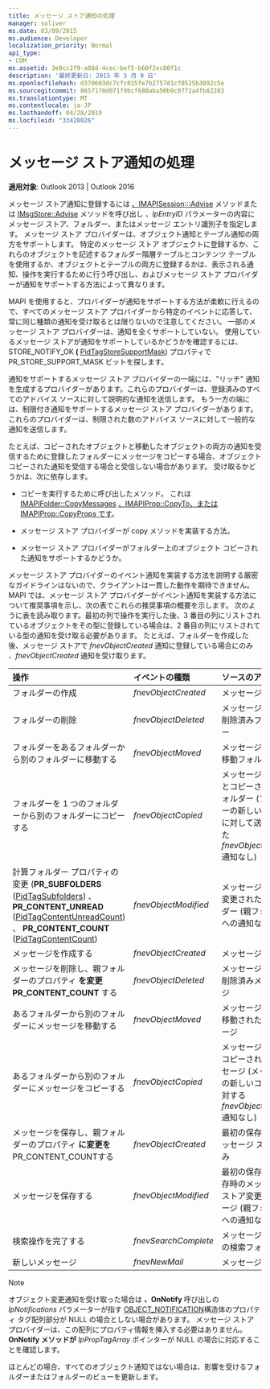 ```yaml
---
title: メッセージ ストア通知の処理
manager: soliver
ms.date: 03/09/2015
ms.audience: Developer
localization_priority: Normal
api_type:
- COM
ms.assetid: 3e0cc2f9-a88d-4cec-bef5-b60f2ec80f1c
description: '最終更新日: 2015 年 3 月 9 日'
ms.openlocfilehash: d370603dc7cfc015fe7b2757d1cf0525b3092c5e
ms.sourcegitcommit: 8657170d071f9bcf680aba50b9c07f2a4fb82283
ms.translationtype: MT
ms.contentlocale: ja-JP
ms.lasthandoff: 04/28/2019
ms.locfileid: "33428026"
---
```

# <a name="handling-message-store-notification"></a>メッセージ ストア通知の処理
  
**適用対象**: Outlook 2013 | Outlook 2016 
  
メッセージ ストア通知に登録するには [、IMAPISession:::Advise](imapisession-advise.md) メソッドまたは [IMsgStore::Advise](imsgstore-advise.md) メソッドを呼び出し  _、lpEntryID_ パラメーターの内容にメッセージ ストア、フォルダー、またはメッセージ エントリ識別子を指定します。 メッセージ ストア プロバイダーは、オブジェクト通知とテーブル通知の両方をサポートします。 特定のメッセージ ストア オブジェクトに登録するか、これらのオブジェクトを記述するフォルダー階層テーブルとコンテンツ テーブルを使用するか、オブジェクトとテーブルの両方に登録するかは、表示される通知、操作を実行するために行う呼び出し、およびメッセージ ストア プロバイダーが通知をサポートする方法によって異なります。 
  
MAPI を使用すると、プロバイダーが通知をサポートする方法が柔軟に行えるので、すべてのメッセージ ストア プロバイダーから特定のイベントに応答して、常に同じ種類の通知を受け取るとは限りないので注意してください。 一部のメッセージ ストア プロバイダーは、通知を全くサポートしていない。 使用しているメッセージ ストアが通知をサポートしているかどうかを確認するには、STORE_NOTIFY_OK **(** [PidTagStoreSupportMask](pidtagstoresupportmask-canonical-property.md)) プロパティで PR_STORE_SUPPORT_MASK ビットを探します。
  
通知をサポートするメッセージ ストア プロバイダーの一端には、"リッチ" 通知を生成するプロバイダーがあります。これらのプロバイダーは、登録済みのすべてのアドバイス ソースに対して説明的な通知を送信します。 もう一方の端には、制限付き通知をサポートするメッセージ ストア プロバイダーがあります。これらのプロバイダーは、制限された数のアドバイス ソースに対して一般的な通知を送信します。 
  
たとえば、コピーされたオブジェクトと移動したオブジェクトの両方の通知を受信するために登録したフォルダーにメッセージをコピーする場合、オブジェクトコピーされた通知を受信する場合と受信しない場合があります。 受け取るかどうかは、次に依存します。
  
- コピーを実行するために呼び出したメソッド。 これは[IMAPIFolder::CopyMessages](imapifolder-copymessages.md) [、IMAPIProp::CopyTo、](imapiprop-copyto.md)[または IMAPIProp::CopyProps です](imapiprop-copyprops.md)。
    
- メッセージ ストア プロバイダーが copy メソッドを実装する方法。
    
- メッセージ ストア プロバイダーがフォルダー上のオブジェクト コピーされた通知をサポートするかどうか。
    
メッセージ ストア プロバイダーのイベント通知を実装する方法を説明する厳密なガイドラインはないので、クライアントは一貫した動作を期待できません。 MAPI では、メッセージ ストア プロバイダーがイベント通知を実装する方法について推奨事項を示し、次の表でこれらの推奨事項の概要を示します。 次のように表を読み取ります。最初の列で操作を実行した後、3 番目の列にリストされているオブジェクトをその型に登録している場合は、2 番目の列にリストされている型の通知を受け取る必要があります。 たとえば、フォルダーを作成した後、メッセージ ストアで  _fnevObjectCreated_ 通知に登録している場合にのみ  _、fnevObjectCreated_ 通知を受け取ります。 
  
|**操作**|**イベントの種類**|**ソースのアドバイス**|
|:-----|:-----|:-----|
|フォルダーの作成  <br/> | _fnevObjectCreated_ <br/> |メッセージ ストア  <br/> |
|フォルダーの削除  <br/> | _fnevObjectDeleted_ <br/> |メッセージ ストア 削除済みフォルダー  <br/> |
|フォルダーをあるフォルダーから別のフォルダーに移動する  <br/> | _fnevObjectMoved_ <br/> |メッセージ ストア移動フォルダー  <br/> |
|フォルダーを 1 つのフォルダーから別のフォルダーにコピーする  <br/> | _fnevObjectCopied_ <br/> |メッセージ ストアとコピーされたフォルダー (フォルダーの新しいコピーに対して送信された  _fnevObjectCreated_ 通知なし)  <br/> |
|計算フォルダー プロパティの変更 (**PR_SUBFOLDERS** ([PidTagSubfolders](pidtagsubfolders-canonical-property.md)) 、 **PR_CONTENT_UNREAD** ([PidTagContentUnreadCount](pidtagcontentunreadcount-canonical-property.md)) 、 **PR_CONTENT_COUNT** ([PidTagContentCount](pidtagcontentcount-canonical-property.md))  <br/> | _fnevObjectModified_ <br/> |メッセージ ストア 変更されたフォルダー (親フォルダーへの通知なし)  <br/> |
|メッセージを作成する  <br/> | _fnevObjectCreated_ <br/> |メッセージ ストア  <br/> |
|メッセージを削除し、親フォルダーのプロパティ **を変更PR_CONTENT_COUNT** する  <br/> | _fnevObjectDeleted_ <br/> |メッセージ ストア 削除済みメッセージ  <br/> |
|あるフォルダーから別のフォルダーにメッセージを移動する  <br/> | _fnevObjectMoved_ <br/> |メッセージ ストア 移動されたメッセージ  <br/> |
|あるフォルダーから別のフォルダーにメッセージをコピーする  <br/> | _fnevObjectCopied_ <br/> |メッセージ ストア コピーされたメッセージ (メッセージの新しいコピーに対する  _fnevObjectCreated_ 通知なし)  <br/> |
|メッセージを保存し、親フォルダーのプロパティ **に変更を** PR_CONTENT_COUNTする  <br/> | _fnevObjectCreated_ <br/> |最初の保存時のメッセージ ストアのみ  <br/> |
|メッセージを保存する  <br/> | _fnevObjectModified_ <br/> |最初の保存後の保存時のメッセージ ストア変更メッセージ (親フォルダーへの通知なし)  <br/> |
|検索操作を完了する  <br/> | _fnevSearchComplete_ <br/> |メッセージ ストアの検索フォルダー  <br/> |
|新しいメッセージ  <br/> | _fnevNewMail_ <br/> |メッセージ ストア  <br/> |
   
> [!NOTE]
> オブジェクト変更通知を受け取った場合は **、OnNotify** 呼び出しの _lpNotifications_ パラメーターが指す [OBJECT_NOTIFICATION](object_notification.md)構造体のプロパティ タグ配列部分が NULL の場合としない場合があります。 メッセージ ストア プロバイダーは、この配列にプロパティ情報を挿入する必要はありません。 **OnNotify メソッドが** _lpPropTagArray_ ポインターが NULL の場合に対応することを確認します。 
  
ほとんどの場合、すべてのオブジェクト通知ではない場合は、影響を受けるフォルダーまたはフォルダーのビューを更新します。
  

